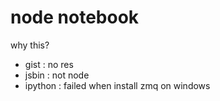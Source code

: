 node notebook
============

why this?

* gist : no res
* jsbin : not node
* ipython : failed when install zmq on windows

